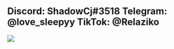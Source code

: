## Discord: ShadowCj#3518  Telegram: @love_sleepyy TikTok: @Relaziko
<img src="https://ibb.co/tzyN93k">
